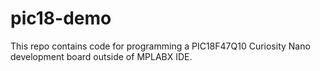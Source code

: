 # pic18-demo

This repo contains code for programming a PIC18F47Q10 Curiosity Nano development board outside of MPLABX IDE.